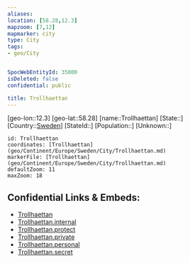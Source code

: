 ```yaml
---
aliases: 
location: [58.28,12.3]
mapzoom: [7,12] 
mapmarker: city 
type: City
tags:
- geo/City


SpocWebEntityId: 35000
isDeleted: false
confidential: public

title: Trollhaettan
---
```

[geo-lon::12.3]
[geo-lat::58.28]
[name::Trollhaettan]
[State::]
[Country::[Sweden](geo/Continent/Europe/Sweden.md)]
[StateId::]
[Population::]
[Unknown::]


```leaflet
id: Trollhaettan
coordinates: [Trollhaettan](geo/Continent/Europe/Sweden/City/Trollhaettan.md)
markerFile: [Trollhaettan](geo/Continent/Europe/Sweden/City/Trollhaettan.md)
defaultZoom: 11 
maxZoom: 18
```


## Confidential Links & Embeds: 
- [Trollhaettan](../../../../../../_public/geo/Continent/Europe/Sweden/City/Trollhaettan.md) 
- [Trollhaettan.internal](../../../../../../_internal/geo/Continent/Europe/Sweden/City/Trollhaettan.internal.md) 
- [Trollhaettan.protect](../../../../../../_protect/geo/Continent/Europe/Sweden/City/Trollhaettan.protect.md) 
- [Trollhaettan.private](../../../../../../_private/geo/Continent/Europe/Sweden/City/Trollhaettan.private.md) 
- [Trollhaettan.personal](../../../../../../_personal/geo/Continent/Europe/Sweden/City/Trollhaettan.personal.md) 
- [Trollhaettan.secret](../../../../../../_secret/geo/Continent/Europe/Sweden/City/Trollhaettan.secret.md) 
